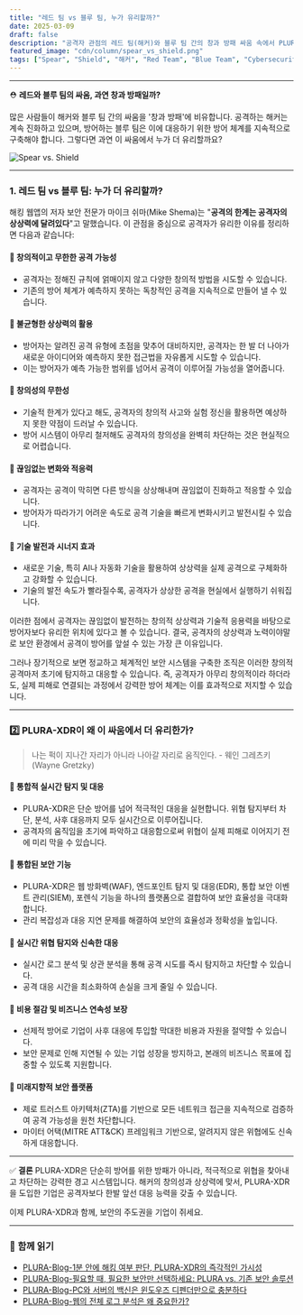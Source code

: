 ```yaml
---
title: "레드 팀 vs 블루 팀, 누가 유리할까?"
date: 2025-03-09
draft: false
description: "공격자 관점의 레드 팀(해커)와 블루 팀 간의 창과 방패 싸움 속에서 PLURA-XDR의 필요성과 강력한 보안 역할을 알아봅니다."
featured_image: "cdn/column/spear_vs_shield.png"
tags: ["Spear", "Shield", "해커", "Red Team", "Blue Team", "Cybersecurity", "PLURA-XDR"]
---
```



---
⛑️ **레드와 블루 팀의 싸움, 과연 창과 방패일까?**

많은 사람들이 해커와 블루 팀 간의 싸움을 '창과 방패'에 비유합니다. 공격하는 해커는 계속 진화하고 있으며, 방어하는 블루 팀은 이에 대응하기 위한 방어 체계를 지속적으로 구축해야 합니다. 그렇다면 과연 이 싸움에서 누가 더 유리할까요?

![Spear vs. Shield](https://blog.plura.io/cdn/column/spear_vs_shield.png)
<!--more-->

---

### 1. **레드 팀 vs 블루 팀: 누가 더 유리할까?**

해킹 웹앱의 저자 보안 전문가 마이크 쉬마(Mike Shema)는 "**공격의 한계는 공격자의 상상력에 달려있다**"고 말했습니다. 이 관점을 중심으로 공격자가 유리한 이유를 정리하면 다음과 같습니다:

#### 🔸 **창의적이고 무한한 공격 가능성**
- 공격자는 정해진 규칙에 얽매이지 않고 다양한 창의적 방법을 시도할 수 있습니다.
- 기존의 방어 체계가 예측하지 못하는 독창적인 공격을 지속적으로 만들어 낼 수 있습니다.

#### 🔸 **불균형한 상상력의 활용**
- 방어자는 알려진 공격 유형에 초점을 맞추어 대비하지만, 공격자는 한 발 더 나아가 새로운 아이디어와 예측하지 못한 접근법을 자유롭게 시도할 수 있습니다.
- 이는 방어자가 예측 가능한 범위를 넘어서 공격이 이루어질 가능성을 열어줍니다.

#### 🔸 **창의성의 무한성**
- 기술적 한계가 있다고 해도, 공격자의 창의적 사고와 실험 정신을 활용하면 예상하지 못한 약점이 드러날 수 있습니다.
- 방어 시스템이 아무리 철저해도 공격자의 창의성을 완벽히 차단하는 것은 현실적으로 어렵습니다.

#### 🔸 **끊임없는 변화와 적응력**
- 공격자는 공격이 막히면 다른 방식을 상상해내며 끊임없이 진화하고 적응할 수 있습니다.
- 방어자가 따라가기 어려운 속도로 공격 기술을 빠르게 변화시키고 발전시킬 수 있습니다.

#### 🔸 **기술 발전과 시너지 효과**
- 새로운 기술, 특히 AI나 자동화 기술을 활용하여 상상력을 실제 공격으로 구체화하고 강화할 수 있습니다.
- 기술의 발전 속도가 빨라질수록, 공격자가 상상한 공격을 현실에서 실행하기 쉬워집니다.

이러한 점에서 공격자는 끊임없이 발전하는 창의적 상상력과 기술적 응용력을 바탕으로 방어자보다 유리한 위치에 있다고 볼 수 있습니다. 결국, 공격자의 상상력과 노력이야말로 보안 환경에서 공격이 방어를 앞설 수 있는 가장 큰 이유입니다.

그러나 장기적으로 보면 정교하고 체계적인 보안 시스템을 구축한 조직은 이러한 창의적 공격마저 초기에 탐지하고 대응할 수 있습니다. 즉, 공격자가 아무리 창의적이라 하더라도, 실제 피해로 연결되는 과정에서 강력한 방어 체계는 이를 효과적으로 저지할 수 있습니다.

---

### 2️⃣ **PLURA-XDR이 왜 이 싸움에서 더 유리한가?**

> 나는 퍽이 지나간 자리가 아니라 나아갈 자리로 움직인다.
> \- 웨인 그레츠키 (Wayne Gretzky) 

#### 🔹 **통합적 실시간 탐지 및 대응**
- PLURA-XDR은 단순 방어를 넘어 적극적인 대응을 실현합니다. 위협 탐지부터 차단, 분석, 사후 대응까지 모두 실시간으로 이루어집니다.
- 공격자의 움직임을 초기에 파악하고 대응함으로써 위협이 실제 피해로 이어지기 전에 미리 막을 수 있습니다.

#### 🔹 **통합된 보안 기능**
- PLURA-XDR은 웹 방화벽(WAF), 엔드포인트 탐지 및 대응(EDR), 통합 보안 이벤트 관리(SIEM), 포렌식 기능을 하나의 플랫폼으로 결합하여 보안 효율성을 극대화합니다.
- 관리 복잡성과 대응 지연 문제를 해결하여 보안의 효율성과 정확성을 높입니다.

#### 🔹 **실시간 위협 탐지와 신속한 대응**
- 실시간 로그 분석 및 상관 분석을 통해 공격 시도를 즉시 탐지하고 차단할 수 있습니다.
- 공격 대응 시간을 최소화하여 손실을 크게 줄일 수 있습니다.

#### 🔹 **비용 절감 및 비즈니스 연속성 보장**
- 선제적 방어로 기업이 사후 대응에 투입할 막대한 비용과 자원을 절약할 수 있습니다.
- 보안 문제로 인해 지연될 수 있는 기업 성장을 방지하고, 본래의 비즈니스 목표에 집중할 수 있도록 지원합니다.

#### 🔹 **미래지향적 보안 플랫폼**
- 제로 트러스트 아키텍처(ZTA)를 기반으로 모든 네트워크 접근을 지속적으로 검증하여 공격 가능성을 원천 차단합니다.
- 마이터 어택(MITRE ATT&CK) 프레임워크 기반으로, 알려지지 않은 위협에도 신속하게 대응합니다.

---

✅ **결론**
PLURA-XDR은 단순히 방어를 위한 방패가 아니라, 적극적으로 위협을 찾아내고 차단하는 강력한 경고 시스템입니다. 해커의 창의성과 상상력에 맞서, PLURA-XDR을 도입한 기업은 공격자보다 한발 앞선 대응 능력을 갖출 수 있습니다.

이제 PLURA-XDR과 함께, 보안의 주도권을 기업이 쥐세요.

---

### 📖 **함께 읽기**  
- [PLURA-Blog-1분 안에 해킹 여부 판단, PLURA-XDR의 즉각적인 가시성](https://blog.plura.io/ko/respond/1-minute-detection/)
- [PLURA-Blog-필요할 때, 필요한 보안만 선택하세요: PLURA vs. 기존 보안 솔루션](https://blog.plura.io/ko/column/plura_vs_traditional_security/)
- [PLURA-Blog-PC와 서버의 백신은 윈도우즈 디펜더만으로 충분하다](https://blog.plura.io/ko/column/why-edr-is-necessary/)
- [PLURA-Blog-웹의 전체 로그 분석은 왜 중요한가?](https://blog.plura.io/ko/respond/very_important_analyze_web_logs/)
